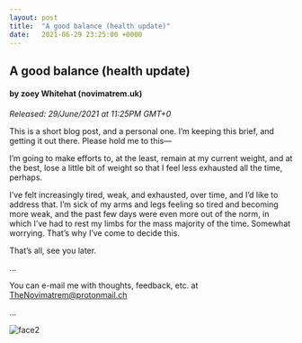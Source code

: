 ```yaml
---
layout: post
title:  "A good balance (health update)"
date:   2021-06-29 23:25:00 +0000
---
```

## A good balance (health update)
#### by zoey Whitehat (novimatrem.uk)
*Released: 29/June/2021 at 11:25PM GMT+0*

This is a short blog post, and a personal one. I’m keeping this brief, and getting it out there. Please hold me to this—

I’m going to make efforts to, at the least, remain at my current weight, and at the best, lose a little bit of weight so that I feel less exhausted all the time, perhaps.

I’ve felt increasingly tired, weak, and exhausted, over time, and I’d like to address that. I’m sick of my arms and legs feeling so tired and becoming more weak, and the past few days were even more out of the norm, in which I’ve had to rest my limbs for the mass majority of the time. Somewhat worrying. That’s why I’ve come to decide this. 

That’s all, see you later.

...

You can e-mail me with thoughts, feedback, etc. at [TheNovimatrem@protonmail.ch](mailto:TheNovimatrem@protonmail.ch)

...

![face2](https://gitlab.com/Novimatrem/blog/-/raw/master/face2.png)

